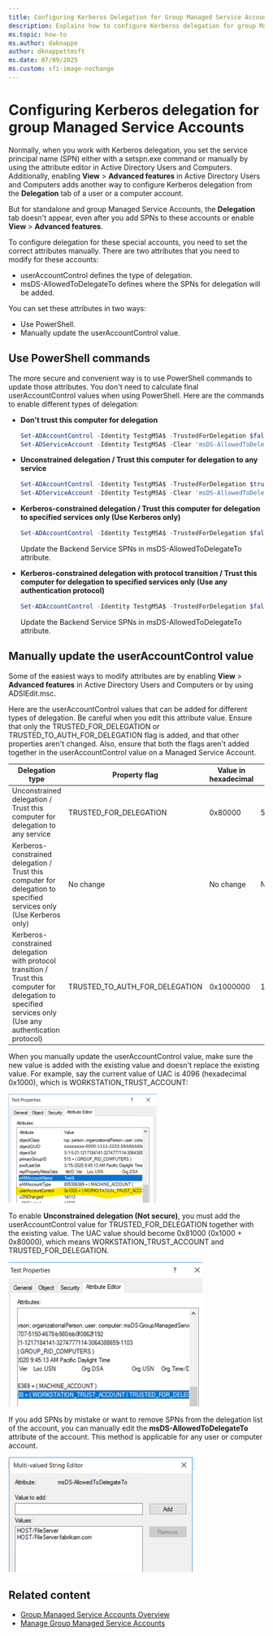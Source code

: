 ```yaml
---
title: Configuring Kerberos Delegation for Group Managed Service Accounts
description: Explains how to configure Kerberos delegation for group Managed Service Accounts.
ms.topic: how-to
ms.author: daknappe
author: dknappettmsft
ms.date: 07/09/2025
ms.custom: sfi-image-nochange
---
```


# Configuring Kerberos delegation for group Managed Service Accounts

Normally, when you work with Kerberos delegation, you set the service principal name (SPN) either with a setspn.exe command or manually by using the attribute editor in Active Directory Users and Computers. Additionally, enabling **View** > **Advanced features** in Active Directory Users and Computers adds another way to configure Kerberos delegation from the **Delegation** tab of a user or a computer account.

But for standalone and group Managed Service Accounts, the **Delegation** tab doesn't appear, even after you add SPNs to these accounts or enable **View** > **Advanced features**.

To configure delegation for these special accounts, you need to set the correct attributes manually.
There are two attributes that you need to modify for these accounts:

- userAccountControl defines the type of delegation.
- msDS-AllowedToDelegateTo defines where the SPNs for delegation will be added.

You can set these attributes in two ways:

- Use PowerShell.
- Manually update the userAccountControl value.

## Use PowerShell commands

The more secure and convenient way is to use PowerShell commands to update those attributes. You don't need to calculate final userAccountControl values when using PowerShell. Here are the commands to enable different types of delegation:

- **Don't trust this computer for delegation**

  ```powershell
  Set-ADAccountControl -Identity TestgMSA$ -TrustedForDelegation $false -TrustedToAuthForDelegation $false
  Set-ADServiceAccount -Identity TestgMSA$ -Clear 'msDS-AllowedToDelegateTo'
  ```

- **Unconstrained delegation / Trust this computer for delegation to any service**

  ```powershell
  Set-ADAccountControl -Identity TestgMSA$ -TrustedForDelegation $true -TrustedToAuthForDelegation $false
  Set-ADServiceAccount -Identity TestgMSA$ -Clear 'msDS-AllowedToDelegateTo'
  ```

- **Kerberos-constrained delegation / Trust this computer for delegation to specified services only (Use Kerberos only)**

  ```powershell
  Set-ADAccountControl -Identity TestgMSA$ -TrustedForDelegation $false -TrustedToAuthForDelegation $false
  ```

  Update the Backend Service SPNs in msDS-AllowedToDelegateTo attribute.

- **Kerberos-constrained delegation with protocol transition / Trust this computer for delegation to specified services only (Use any authentication protocol)**

  ```powershell
  Set-ADAccountControl -Identity TestgMSA$ -TrustedForDelegation $false -TrustedToAuthForDelegation $true
  ```

  Update the Backend Service SPNs in msDS-AllowedToDelegateTo attribute.

## Manually update the userAccountControl value

Some of the easiest ways to modify attributes are by enabling **View** > **Advanced features** in Active Directory Users and Computers or by using ADSIEdit.msc.

Here are the userAccountControl values that can be added for different types of delegation. Be careful when you edit this attribute value. Ensure that only the TRUSTED_FOR_DELEGATION or TRUSTED_TO_AUTH_FOR_DELEGATION flag is added, and that other properties aren't changed. Also, ensure that both the flags aren't added together in the userAccountControl value on a Managed Service Account.

| Delegation type | Property flag | Value in hexadecimal | Value in decimal |
|------------------|---------------|----------------------|------------------|
| Unconstrained delegation / Trust this computer for delegation to any service | TRUSTED_FOR_DELEGATION | 0x80000 | 524288 |
| Kerberos-constrained delegation / Trust this computer for delegation to specified services only (Use Kerberos only) | No change | No change | No change |
 Kerberos-constrained delegation with protocol transition / Trust this computer for delegation to specified services only (Use any authentication protocol) | TRUSTED_TO_AUTH_FOR_DELEGATION | 0x1000000 | 16777216 |

When you manually update the userAccountControl value, make sure the new value is added with the existing value and doesn't replace the existing value.
For example, say the current value of UAC is 4096 (hexadecimal 0x1000), which is WORKSTATION_TRUST_ACCOUNT:

![Screenshot that shows a userAccountControl value of 4096.](media/user-account-control-4096.png)

To enable **Unconstrained delegation (Not secure)**, you must add the userAccountControl value for TRUSTED_FOR_DELEGATION together with the existing value.
The UAC value should become 0x81000 (0x1000 + 0x80000), which means WORKSTATION_TRUST_ACCOUNT and TRUSTED_FOR_DELEGATION.

![Screenshot that shows a userAccountControl value of 81000.](media/user-account-control-81000.png)

If you add SPNs by mistake or want to remove SPNs from the delegation list of the account, you can manually edit the **msDS-AllowedToDelegateTo** attribute of the account. This method is applicable for any user or computer account.

![Screenshot that shows the msDS-AllowedToDelegateTo attribute in the Multi-valued String Editor.](media/allowed-to-delegate.png)

## Related content

- [Group Managed Service Accounts Overview](group-managed-service-accounts-overview.md)
- [Manage Group Managed Service Accounts](manage-group-managed-service-accounts.md)


